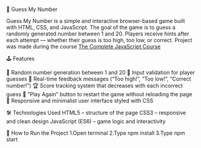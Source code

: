 🎯 Guess My Number

Guess My Number is a simple and interactive browser-based game built with HTML, CSS, and JavaScript.
The goal of the game is to guess a randomly generated number between 1 and 20.
Players receive hints after each attempt — whether their guess is too high, too low, or correct.
Project was made during the course [The Complete JavaScript Course](https://www.udemy.com/course/the-complete-javascript-course/?couponCode=MT251006G4)

🕹️ Features

🎲 Random number generation between 1 and 20
🧩 Input validation for player guesses
💬 Real-time feedback messages (“Too high!”, “Too low!”, “Correct number!”)
🏆 Score tracking system that decreases with each incorrect guess
🔁 “Play Again” button to restart the game without reloading the page
🎨 Responsive and minimalist user interface styled with CSS


🛠️ Technologies Used
HTML5 – structure of the page
CSS3 – responsive and clean design
JavaScript (ES6) – game logic and interactivity


🚀 How to Run the Project
1.Open terminal
2.Type npm install
3.Type npm start
